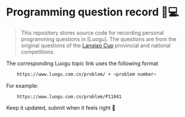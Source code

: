 # Programming question record 🧑💻

> This repository stores source code for recording personal programming questions in [Luogu]. The questions are from the original questions of the [Lanqiao Cup](https://dasai.lanqiao.cn/) provincial and national competitions.


The corresponding Luogu topic link uses the following format
```bash
	https://www.luogu.com.cn/problem/ + <problem number>
```

For example:
```
	https://www.luogu.com.cn/problem/P11041
```


Keep it updated, submit when it feels right 🌱